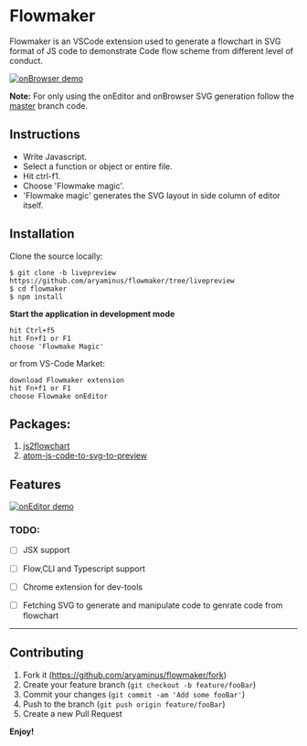 # Flowmaker

Flowmaker is an VSCode extension used to generate a flowchart in SVG format of JS code to demonstrate Code flow scheme from different level of conduct.

[![onBrowser demo](https://i.imgur.com/k77hQLy.png)](https://i.imgur.com/k77hQLy.png)

**Note:**
For only using the onEditor and onBrowser SVG generation follow the <a href="https://github.com/aryaminus/flowmaker/" target="_blank">master</a> branch code.

## Instructions
- Write Javascript.
- Select a function or object or entire file.  
- Hit ctrl-f1.
- Choose 'Flowmake magic'.
- 'Flowmake magic' generates the SVG layout in side column of editor itself.

## Installation

Clone the source locally:
```
$ git clone -b livepreview https://github.com/aryaminus/flowmaker/tree/livepreview
$ cd flowmaker
$ npm install
```

**Start the application in development mode**
```
hit Ctrl+f5
hit Fn+f1 or F1
choose 'Flowmake Magic'
```
or from VS-Code Market:
```
download Flowmaker extension
hit Fn+f1 or F1
choose Flowmake onEditor
```
## Packages:
1. <a href="https://github.com/Bogdan-Lyashenko/js-code-to-svg-flowchart" target="_blank">js2flowchart</a>
2. <a href="https://github.com/GramParallelo/atom-js-code-to-svg-to-preview" target="_blank">atom-js-code-to-svg-to-preview</a>

## Features

[![onEditor demo](https://i.imgur.com/F3LC8LA.png)](https://i.imgur.com/F3LC8LA.png)

### TODO:
- [ ] JSX support
- [ ] Flow,CLI and Typescript support
- [ ] Chrome extension for dev-tools
- [ ] Fetching SVG to generate and manipulate code to genrate code from flowchart


-----------------------------------------------------------------------------------------------------------

## Contributing

1. Fork it (<https://github.com/aryaminus/flowmaker/fork>)
2. Create your feature branch (`git checkout -b feature/fooBar`)
3. Commit your changes (`git commit -am 'Add some fooBar'`)
4. Push to the branch (`git push origin feature/fooBar`)
5. Create a new Pull Request

**Enjoy!**